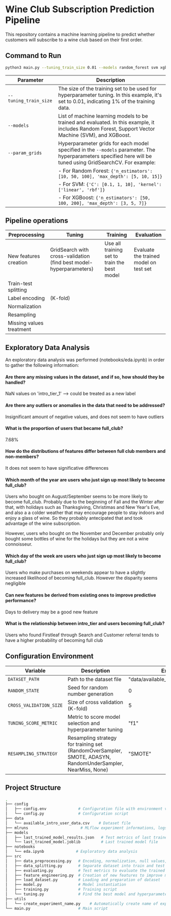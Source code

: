 # Wine Club Subscription Prediction Pipeline

This repository contains a machine learning pipeline to predict whether customers will subscribe to a wine club based on their first order.

## Command to Run

```bash
python3 main.py --tuning_train_size 0.01 --models random_forest svm xgboost --param_grids "{'random_forest': {'n_estimators': [10, 50, 100], 'max_depth': [5, 10, 15]}}" "{'svm': {'C': [0.1, 1, 10], 'kernel': ['linear', 'rbf']}}" "{'xgboost': {'n_estimators': [50, 100, 200], 'max_depth': [3, 5, 7]}}"
```

| Parameter                 | Description                                                                                                                                                 |
|---------------------------|-------------------------------------------------------------------------------------------------------------------------------------------------------------|
| `--tuning_train_size`     | The size of the training set to be used for hyperparameter tuning. In this example, it's set to 0.01, indicating 1% of the training data.                   |
| `--models`                | List of machine learning models to be trained and evaluated. In this example, it includes Random Forest, Support Vector Machine (SVM), and XGBoost.          |
| `--param_grids`           | Hyperparameter grids for each model specified in the `--models` parameter. The hyperparameters specified here will be tuned using GridSearchCV. For example: |
|                           | - For Random Forest: `{'n_estimators': [10, 50, 100], 'max_depth': [5, 10, 15]}`                                                                           |
|                           | - For SVM: `{'C': [0.1, 1, 10], 'kernel': ['linear', 'rbf']}`                                                                                              |
|                           | - For XGBoost: `{'n_estimators': [50, 100, 200], 'max_depth': [3, 5, 7]}`                                                                                  |
## Pipeline operations
| Preprocessing            | Tuning                                        | Training                               | Evaluation                               |
|--------------------------|-----------------------------------------------|----------------------------------------|------------------------------------------|
| New features creation   | GridSearch with cross-validation (find best model-hyperparameters) | Use all training set to train the best model | Evaluate the trained model on test set |
| Train-test splitting    |                                               |                                        |                                          |
| Label encoding          | (K-fold)             |                                        |                                          |
| Normalization           |                                               |                                        |                                          |
| Resampling              |                                               |                                        |                                          |
| Missing values treatment|                                               |                                        |                                          |

## Exploratory Data Analysis

An exploratory data analysis was performed (notebooks/eda.ipynb) in order to gather the following information:

#### Are there any missing values in the dataset, and if so, how should they be handled?
NaN values on 'intro_tier_1' --> could be treated as a new label

#### Are there any outliers or anomalies in the data that need to be addressed?
Insignificant amount of negative values, and does not seem to have outliers

#### What is the proportion of users that became full_club?
7.68%

#### How do the distributions of features differ between full club members and non-members?
It does not seem to have significative differences

#### Which month of the year are users who just sign up most likely to become full_club?
Users who bought on August/September seems to be more likely to become full_club. Probably due to the beginning of Fall and the Winter after that, with holidays such as Thanksgiving, Christimas and New Year's Eve, and also a a colder weather that may encourage people to stay indoors and enjoy a glass of wine. So they probably antecipated that and took advantage of the wine subscription.

However, users who bought on the November and December probably only bought some bottles of wine for the holidays but they are not a wine connoisseur.

#### Which day of the week are users who just sign up most likely to become full_club?
Users who make purchases on weekends appear to have a slightly increased likelihood of becoming full_club. However the disparity seems negligible

#### Can new features be derived from existing ones to improve predictive performance?
Days to delivery may be a good new feature

#### What is the relationship between intro_tier and users becoming full_club?
Users who found Firstleaf through Search and Customer referral tends to have a higher probability of becoming full club 

## Configuration Environment

| Variable      | Description                                    | Example                        |
|---------------|------------------------------------------------|--------------------------------|
| `DATASET_PATH`| Path to the dataset file                       | "data/available_intro_user_data.csv" |
| `RANDOM_STATE`| Seed for random number generation              | 0                              |
| `CROSS_VALIDATION_SIZE`| Size of cross validation (K-fold)              | 5                              |
| `TUNING_SCORE_METRIC`| Metric to score model selection and hyperparameter tuning              | "f1"                              |
| `RESAMPLING_STRATEGY`| Resampling strategy for training set (RandomOverSampler, SMOTE, ADASYN, RandomUnderSampler, NearMiss, None) | "SMOTE"                              |

## Project Structure
```bash
.
├── config
│   ├── config.env              # Configuration file with environment variables
│   └── config.py               # Configuration script
├── data
│   └── available_intro_user_data.csv    # Dataset file
├── mlruns                       # MLflow experiment informations, logs, and trained models
├── models
│   ├── last_trained_model_results.json   # Test metrics of last trained model
│   └── last_trained_model.joblib         # Last trained model file
├── notebooks
│   └── eda.ipynb              # Exploratory data analysis
├── src
│   ├── data_preprocessing.py   # Encoding, normalization, null values, and other preprocessing operations
│   ├── data_splitting.py       # Separate dataset into train and test sets
│   ├── evaluating.py           # Test metrics to evaluate the trained model
│   ├── feature_engineering.py  # Creation of new features to improve model performance
│   ├── load_dataset.py         # Loading and preparation of dataset
│   ├── model.py                # Model instantiation
│   ├── training.py             # Training script
│   └── tuning.py               # Find the best model and hyperparameters based on GridSearch with Cross Validation
├── utils
│   └── create_experiment_name.py    # Automatically create name of experiments based on datetime
└── main.py                     # Main script
```